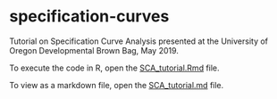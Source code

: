 # specification-curves
Tutorial on Specification Curve Analysis presented at the University of Oregon Developmental Brown Bag, May 2019.

To execute the code in R, open the [SCA_tutorial.Rmd](SCA_tutorial.Rmd) file. 

To view as a markdown file, open the [SCA_tutorial.md](SCA_tutorial.md) file.
